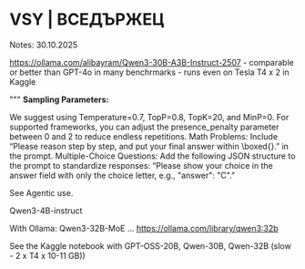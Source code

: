 # VSY | ВСЕДЪРЖЕЦ

Notes: 30.10.2025

https://ollama.com/alibayram/Qwen3-30B-A3B-Instruct-2507  - comparable or better than GPT-4o in many benchrmarks - runs even on Tesla T4 x 2 in Kaggle 

"""
**Sampling Parameters:**

We suggest using Temperature=0.7, TopP=0.8, TopK=20, and MinP=0.
For supported frameworks, you can adjust the presence_penalty parameter between 0 and 2 to reduce endless repetitions. 
Math Problems: Include “Please reason step by step, and put your final answer within \boxed{}.” in the prompt.
Multiple-Choice Questions: Add the following JSON structure to the prompt to standardize responses: “Please show your choice in the answer field with only the choice letter, e.g., "answer": "C".”

See Agentic use.

Qwen3-4B-instruct

With Ollama:
Qwen3-32B-MoE ... https://ollama.com/library/qwen3:32b

See the Kaggle notebook with GPT-OSS-20B, Qwen-30B, Qwen-32B (slow - 2 x T4 x 10-11 GB))
